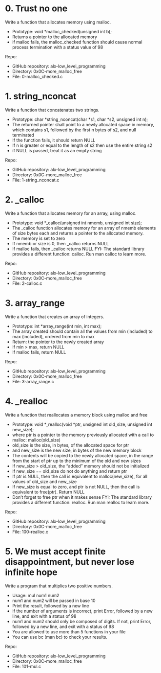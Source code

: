 # 0. Trust no one

Write a function that allocates memory using malloc.

- Prototype: void *malloc_checked(unsigned int b);
- Returns a pointer to the allocated memory
- if malloc fails, the malloc_checked function should cause normal process termination with a status value of 98

Repo:
- GitHub repository: alx-low_level_programming
- Directory: 0x0C-more_malloc_free
- File: 0-malloc_checked.c

# 1. string_nconcat

Write a function that concatenates two strings.

- Prototype: char *string_nconcat(char *s1, char *s2, unsigned int n);
- The returned pointer shall point to a newly allocated space in memory, which contains s1, followed by the first n bytes of s2, and null terminated
- If the function fails, it should return NULL
- If n is greater or equal to the length of s2 then use the entire string s2
- if NULL is passed, treat it as an empty string

Repo:
- GitHub repository: alx-low_level_programming
- Directory: 0x0C-more_malloc_free
- File: 1-string_nconcat.c

# 2. _calloc

Write a function that allocates memory for an array, using malloc.

- Prototype: void *_calloc(unsigned int nmemb, unsigned int size);
- The _calloc function allocates memory for an array of nmemb elements of size bytes each and returns a pointer to the allocated memory.
- The memory is set to zero
- If nmemb or size is 0, then _calloc returns NULL
- If malloc fails, then _calloc returns NULL
FYI: The standard library provides a different function: calloc. Run man calloc to learn more.

Repo:
- GitHub repository: alx-low_level_programming
- Directory: 0x0C-more_malloc_free
- File: 2-calloc.c

# 3. array_range

Write a function that creates an array of integers.

- Prototype: int *array_range(int min, int max);
- The array created should contain all the values from min (included) to max (included), ordered from min to max
- Return: the pointer to the newly created array
- If min > max, return NULL
- If malloc fails, return NULL

Repo:
- GitHub repository: alx-low_level_programming
- Directory: 0x0C-more_malloc_free
- File: 3-array_range.c

# 4. _realloc

Write a function that reallocates a memory block using malloc and free

- Prototype: void *_realloc(void *ptr, unsigned int old_size, unsigned int new_size);
- where ptr is a pointer to the memory previously allocated with a call to malloc: malloc(old_size)
- old_size is the size, in bytes, of the allocated space for ptr
- and new_size is the new size, in bytes of the new memory block
- The contents will be copied to the newly allocated space, in the range from the start of ptr up to the minimum of the old and new sizes
- If new_size > old_size, the “added” memory should not be initialized
- If new_size == old_size do not do anything and return ptr
- If ptr is NULL, then the call is equivalent to malloc(new_size), for all values of old_size and new_size
- If new_size is equal to zero, and ptr is not NULL, then the call is equivalent to free(ptr). Return NULL
- Don’t forget to free ptr when it makes sense
FYI: The standard library provides a different function: realloc. Run man realloc to learn more.

Repo:
- GitHub repository: alx-low_level_programming
- Directory: 0x0C-more_malloc_free
- File: 100-realloc.c


# 5. We must accept finite disappointment, but never lose infinite hope

Write a program that multiplies two positive numbers.

- Usage: mul num1 num2
- num1 and num2 will be passed in base 10
- Print the result, followed by a new line
- If the number of arguments is incorrect, print Error, followed by a new line, and exit with a status of 98
- num1 and num2 should only be composed of digits. If not, print Error, followed by a new line, and exit with a status of 98
- You are allowed to use more than 5 functions in your file
- You can use bc (man bc) to check your results.

Repo:
- GitHub repository: alx-low_level_programming
- Directory: 0x0C-more_malloc_free
- File: 101-mul.c

